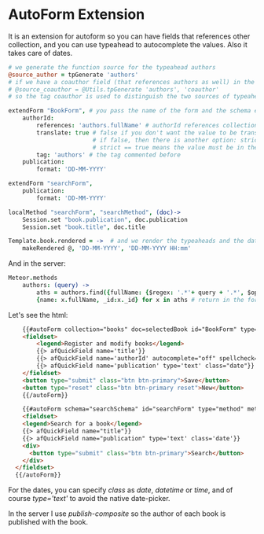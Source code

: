 AutoForm Extension
==================

It is an extension for autoform so you can have fields that references other collection, and you can use typeahead to autocomplete the values. Also it takes care of dates.

```coffee
# we generate the function source for the typeahead authors
@source_author = tpGenerate 'authors'
# if we have a coauthor field (that references authors as well) in the book, we have to define
# @source_coauthor = @Utils.tpGenerate 'authors', 'coauthor'
# so the tag coauthor is used to distinguish the two sources of typeahead

extendForm "BookForm", # you pass the name of the form and the schema extension
    authorId:
        references: 'authors.fullName' # authorId references collection authors, and fullName is the field to display
        translate: true # false if you don't want the value to be translated to _id. Default is true
                        # if false, then there is another option: strict: boolean (default is true)
                        # strict == true means the value must be in the list of the typeahead to be valid
        tag: 'authors' # the tag commented before
    publication:
        format: 'DD-MM-YYYY'

extendForm "searchForm",
    publication:
        format: 'DD-MM-YYYY'

localMethod "searchForm", "searchMethod", (doc)->  
    Session.set "book.publication", doc.publication 
    Session.set "book.title", doc.title

Template.book.rendered = ->  # and we render the typeaheads and the date pickers
    makeRendered @, 'DD-MM-YYYY', 'DD-MM-YYYY HH:mm'    
```

And in the server:

```coffee
Meteor.methods
    authors: (query) -> 
        aths = authors.find({fullName: {$regex: '.*'+ query + '.*', $options: 'i'}}).fetch()
        {name: x.fullName, _id:x._id} for x in aths # return in the form {_id:..., name:...}
```

Let's see the html:
```html
    {{#autoForm collection="books" doc=selectedBook id="BookForm" type=typeBookForm validation='submit'}}
    <fieldset>    
        <legend>Register and modify books</legend>    
        {{> afQuickField name='title'}}        
        {{> afQuickField name='authorId' autocomplete="off" spellcheck="off" class="typeahead" data-source="source_author"}}        
        {{> afQuickField name='publication' type='text' class="date"}}
    </fieldset>
    <button type="submit" class="btn btn-primary">Save</button>
    <button type="reset" class="btn btn-primary reset">New</button>
    {{/autoForm}}

    {{#autoForm schema="searchSchema" id="searchForm" type="method" meteormethod="searchMethod"}}
    <fieldset>
    <legend>Search for a book</legend>
    {{> afQuickField name="title"}}
    {{> afQuickField name="publication" type='text' class='date'}}
    <div>
      <button type="submit" class="btn btn-primary">Search</button>
    </div>
  </fieldset>
  {{/autoForm}}  
```

For the dates, you can specify *class* as *date*, *datetime* or *time*, and of course *type='text'* to avoid the native date-picker.

In the server I use *publish-composite* so the author of each book is published with the book.
